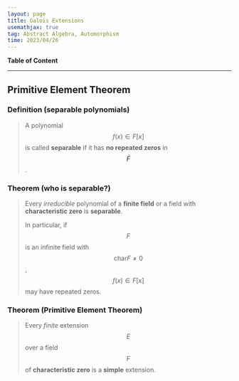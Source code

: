 ```yaml
---
layout: page
title: Galois Extensions
usemathjax: true
tag: Abstract Algebra, Automorphism
time: 2023/04/26
---
```


**Table of Content**


---

## Primitive Element Theorem
### Definition (separable polynomials)
> A polynomial $$f(x)\in F[x]$$ is called **separable** if it has **no repeated zeros** in **$$\bar F$$**.

### Theorem (who is separable?)
> Every *irreducible* polynomial of a **finite field** or a field with **characteristic zero** is **separable**. 
>
> In particular, if $$F$$ is an infinite field with $$\text{char}F \not = 0$$, $$f(x)\in F[x]$$ may have repeated zeros.

### Theorem (Primitive Element Theorem)
> Every *finite* extension $$E$$ over a field $$F$$ of **characteristic zero** is a **simple** extension.